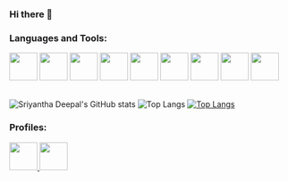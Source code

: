 ### Hi there 👋
<!-- Language and Tools section -->
### Languages and Tools:
<picture>
  <img src="https://cdn.jsdelivr.net/gh/devicons/devicon/icons/java/java-original.svg" width="50" height="50"/>
</picture>
<picture>
  <img src="https://cdn.jsdelivr.net/gh/devicons/devicon/icons/python/python-original.svg" width="50" height="50"/>
</picture>
<picture>
  <img src="https://cdn.jsdelivr.net/gh/devicons/devicon/icons/html5/html5-original.svg" width="50" height="50"/>
</picture>
<picture>
  <img src="https://cdn.jsdelivr.net/gh/devicons/devicon/icons/css3/css3-original.svg" width="50" height="50"/>
</picture>
<picture>
  <img src="https://cdn.jsdelivr.net/gh/devicons/devicon/icons/mysql/mysql-original-wordmark.svg" width="50" height="50"/>
</picture>
<picture>
  <img src="https://cdn.jsdelivr.net/gh/devicons/devicon/icons/c/c-original.svg" width="50" height="50"/>
</picture>
<picture>
  <img src="https://cdn.jsdelivr.net/gh/devicons/devicon/icons/csharp/csharp-original.svg" width="50" height="50"/>
</picture>
<picture>
  <img src="https://cdn.jsdelivr.net/gh/devicons/devicon/icons/figma/figma-original.svg" width="50" height="50"/>
</picture>
<picture>
  <img src="https://cdn.jsdelivr.net/gh/devicons/devicon/icons/androidstudio/androidstudio-original.svg" width="50" height="50"/>
</picture> <br> <br>
<!--
**SriyanthaDeepal/SriyanthaDeepal** is a ✨ _special_ ✨ repository because its `README.md` (this file) appears on your GitHub profile.

Here are some ideas to get you started:

- 🔭 I’m currently working on ...
- 🌱 I’m currently learning ...
- 👯 I’m looking to collaborate on ...
- 🤔 I’m looking for help with ...
- 💬 Ask me about ...
- 📫 How to reach me: ...
- 😄 Pronouns: ...
- ⚡ Fun fact: ...
-->

<!---------- github profile status--------------->
![Sriyantha Deepal's GitHub stats](https://github-readme-stats.vercel.app/api?username=SriyanthaDeepal&theme=default_icons=true)
![Top Langs](https://github-readme-stats.vercel.app/api/top-langs/?username=SriyanthaDeepal&layout=compact&hide=php)
[![Top Langs](https://github-readme-stats.vercel.app/api/top-langs/?username=SriyanthaDeepal)](https://github.com/anuraghazra/github-readme-stats)


### Profiles:
<picture>
  <a href="https://www.linkedin.com/in/sriyanthadeepal"> <img src="https://cdn.jsdelivr.net/gh/devicons/devicon/icons/linkedin/linkedin-original.svg" height="50" width="50" /> </a>
</picture>

<picture>
<a href="https://www.hackerrank.com/aasriyanthadeep1">
<img src="https://upload.wikimedia.org/wikipedia/commons/thumb/4/40/HackerRank_Icon-1000px.png/800px-HackerRank_Icon-1000px.png" height="50" width="50"> </a>
</picture>
